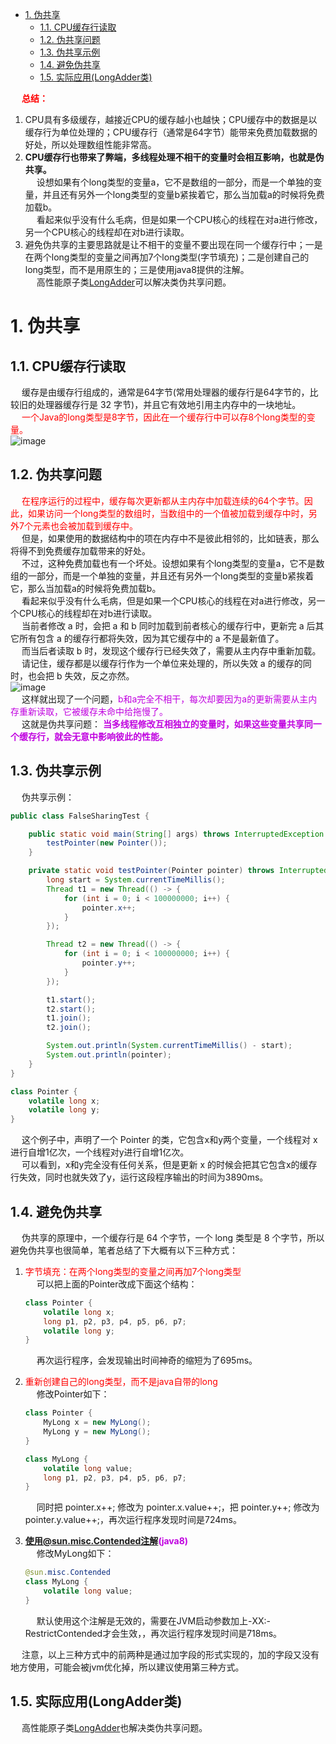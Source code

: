 
<!-- TOC -->

- [1. 伪共享](#1-伪共享)
    - [1.1. CPU缓存行读取](#11-cpu缓存行读取)
    - [1.2. 伪共享问题](#12-伪共享问题)
    - [1.3. 伪共享示例](#13-伪共享示例)
    - [1.4. 避免伪共享](#14-避免伪共享)
    - [1.5. 实际应用(LongAdder类)](#15-实际应用longadder类)

<!-- /TOC -->

&emsp; **<font color = "red">总结：</font>**  
1. CPU具有多级缓存，越接近CPU的缓存越小也越快；CPU缓存中的数据是以缓存行为单位处理的；CPU缓存行（通常是64字节）能带来免费加载数据的好处，所以处理数组性能非常高。  
2. **CPU缓存行也带来了弊端，多线程处理不相干的变量时会相互影响，也就是伪共享。**  
&emsp; 设想如果有个long类型的变量a，它不是数组的一部分，而是一个单独的变量，并且还有另外一个long类型的变量b紧挨着它，那么当加载a的时候将免费加载b。  
&emsp; 看起来似乎没有什么毛病，但是如果一个CPU核心的线程在对a进行修改，另一个CPU核心的线程却在对b进行读取。  
3. 避免伪共享的主要思路就是让不相干的变量不要出现在同一个缓存行中；一是在两个long类型的变量之间再加7个long类型(字节填充)；二是创建自己的long类型，而不是用原生的；三是使用java8提供的注解。  
&emsp; 高性能原子类[LongAdder](/docs/java/concurrent/LongAdder.md)可以解决类伪共享问题。    

# 1. 伪共享
<!-- 
https://blog.csdn.net/qq_28119741/article/details/102815659
-->

## 1.1. CPU缓存行读取
&emsp; 缓存是由缓存行组成的，通常是64字节(常用处理器的缓存行是64字节的，比较旧的处理器缓存行是 32 字节)，并且它有效地引用主内存中的一块地址。  
&emsp; <font color = "red">一个Java的long类型是8字节，因此在一个缓存行中可以存8个long类型的变量。</font>  
![image](http://182.92.69.8:8081/img/java/concurrent/multi-51.png)  

## 1.2. 伪共享问题
&emsp; <font color = "red">在程序运行的过程中，缓存每次更新都从主内存中加载连续的64个字节。因此，如果访问一个long类型的数组时，当数组中的一个值被加载到缓存中时，另外7个元素也会被加载到缓存中。</font>  
&emsp; 但是，如果使用的数据结构中的项在内存中不是彼此相邻的，比如链表，那么将得不到免费缓存加载带来的好处。  
&emsp; 不过，这种免费加载也有一个坏处。设想如果有个long类型的变量a，它不是数组的一部分，而是一个单独的变量，并且还有另外一个long类型的变量b紧挨着它，那么当加载a的时候将免费加载b。  
&emsp; 看起来似乎没有什么毛病，但是如果一个CPU核心的线程在对a进行修改，另一个CPU核心的线程却在对b进行读取。  
&emsp; 当前者修改 a 时，会把 a 和 b 同时加载到前者核心的缓存行中，更新完 a 后其它所有包含 a 的缓存行都将失效，因为其它缓存中的 a 不是最新值了。  
&emsp; 而当后者读取 b 时，发现这个缓存行已经失效了，需要从主内存中重新加载。  
&emsp; 请记住，缓存都是以缓存行作为一个单位来处理的，所以失效 a 的缓存的同时，也会把 b 失效，反之亦然。  
![image](http://182.92.69.8:8081/img/java/concurrent/multi-52.png)  
&emsp; 这样就出现了一个问题，<font color = "clime">b和a完全不相干，每次却要因为a的更新需要从主内存重新读取，它被缓存未命中给拖慢了。</font>  
&emsp; 这就是伪共享问题： **<font color = "clime">当多线程修改互相独立的变量时，如果这些变量共享同一个缓存行，就会无意中影响彼此的性能。</font>**  

## 1.3. 伪共享示例  
&emsp; 伪共享示例：  

```java
public class FalseSharingTest {

    public static void main(String[] args) throws InterruptedException {
        testPointer(new Pointer());
    }

    private static void testPointer(Pointer pointer) throws InterruptedException {
        long start = System.currentTimeMillis();
        Thread t1 = new Thread(() -> {
            for (int i = 0; i < 100000000; i++) {
                pointer.x++;
            }
        });

        Thread t2 = new Thread(() -> {
            for (int i = 0; i < 100000000; i++) {
                pointer.y++;
            }
        });

        t1.start();
        t2.start();
        t1.join();
        t2.join();

        System.out.println(System.currentTimeMillis() - start);
        System.out.println(pointer);
    }
}

class Pointer {
    volatile long x;
    volatile long y;
}
```
&emsp; 这个例子中，声明了一个 Pointer 的类，它包含x和y两个变量，一个线程对 x 进行自增1亿次，一个线程对y进行自增1亿次。  
&emsp; 可以看到，x和y完全没有任何关系，但是更新 x 的时候会把其它包含x的缓存行失效，同时也就失效了y，运行这段程序输出的时间为3890ms。  

## 1.4. 避免伪共享  
&emsp; 伪共享的原理中，一个缓存行是 64 个字节，一个 long 类型是 8 个字节，所以避免伪共享也很简单，笔者总结了下大概有以下三种方式：

1. <font color = "red">字节填充：在两个long类型的变量之间再加7个long类型</font>  
    &emsp; 可以把上面的Pointer改成下面这个结构：

    ```java
    class Pointer {
        volatile long x;
        long p1, p2, p3, p4, p5, p6, p7;
        volatile long y;
    }
    ```
    &emsp; 再次运行程序，会发现输出时间神奇的缩短为了695ms。

2. <font color = "red">重新创建自己的long类型，而不是java自带的long</font>  
    &emsp; 修改Pointer如下：

    ```java
    class Pointer {
        MyLong x = new MyLong();
        MyLong y = new MyLong();
    }

    class MyLong {
        volatile long value;
        long p1, p2, p3, p4, p5, p6, p7;
    }
    ```
    &emsp; 同时把 pointer.x++; 修改为 pointer.x.value++;，把 pointer.y++; 修改为 pointer.y.value++;，再次运行程序发现时间是724ms。  
3. **<font color = "clime">使用@sun.misc.Contended注解(java8)</font>**  
    &emsp; 修改MyLong如下：

    ```java
    @sun.misc.Contended
    class MyLong {
        volatile long value;
    }
    ```
    &emsp; 默认使用这个注解是无效的，需要在JVM启动参数加上-XX:-RestrictContended才会生效，，再次运行程序发现时间是718ms。  

&emsp; 注意，以上三种方式中的前两种是通过加字段的形式实现的，加的字段又没有地方使用，可能会被jvm优化掉，所以建议使用第三种方式。  

## 1.5. 实际应用(LongAdder类)
&emsp; 高性能原子类[LongAdder](/docs/java/concurrent/LongAdder.md)也解决类伪共享问题。  

